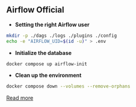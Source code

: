 ## Airflow Official

- **Setting the right Airflow user**

```bash
mkdir -p ./dags ./logs ./plugins ./config
echo -e "AIRFLOW_UID=$(id -u)" > .env
```

- **Initialize the database**
  
```bash
docker compose up airflow-init
```

- **Clean up the environment**

```bash
docker compose down --volumes --remove-orphans
```

[Read more](https://airflow.apache.org/docs/apache-airflow/stable/howto/docker-compose/index.html)